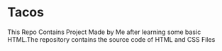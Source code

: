 # Tacos
This Repo Contains Project Made by Me  after learning some basic HTML.The repository contains the source code of HTML and CSS Files

